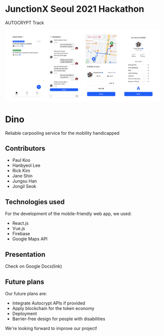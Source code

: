 
# JunctionX Seoul 2021 Hackathon
AUTOCRYPT Track

![Header](Header.png)
# Dino
Reliable carpooling service for the mobility handicapped
## Contributors
- Paul Koo
- Hanbyeol Lee
- Rick Kim
- Jane Shin
- Jungsu Han
- Jongil Seok
## Technologies used

For the development of the mobile-friendly web app, we used:
- React.js
- Vue.js
- Firebase
- Google Maps API
## Presentation

Check on Google Docs(link)

## Future plans

Our future plans are:
- Integrate Autocrypt APIs if provided
- Apply blockchain for the token economy
- Deployment
- Barrier-free design for people with disabilities

We're looking forward to improve our project!

